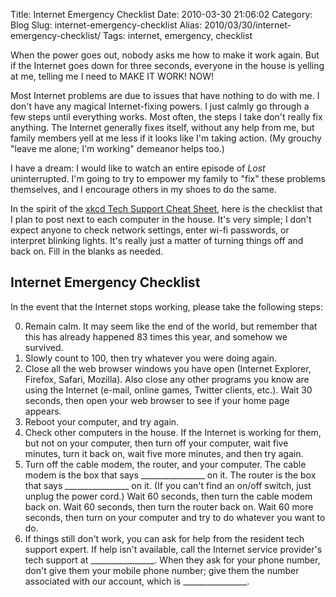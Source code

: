 Title: Internet Emergency Checklist
Date: 2010-03-30 21:06:02
Category: Blog
Slug: internet-emergency-checklist
Alias: 2010/03/30/internet-emergency-checklist/
Tags: internet, emergency, checklist


When the power goes out, nobody asks me how to make it work again. But if the Internet goes down for three seconds, everyone in the house is yelling at me, telling me I need to MAKE IT WORK! NOW!
<!--break-->
Most Internet problems are due to issues that have nothing to do with me. I don't have any magical Internet-fixing powers. I just calmly go through a few steps until everything works. Most often, the steps I take don't really fix anything. The Internet generally fixes itself, without any help from me, but family members yell at me less if it looks like I'm taking action. (My grouchy "leave me alone; I'm working" demeanor helps too.)

I have a dream: I would like to watch an entire episode of *Lost* uninterrupted. I'm going to try to empower my family to "fix" these problems themselves, and I encourage others in my shoes to do the same.

In the spirit of the [xkcd Tech Support Cheat Sheet](http://xkcd.com/627/), here is the checklist that I plan to post next to each computer in the house. It's very simple; I don't expect anyone to check network settings, enter wi-fi passwords, or interpret blinking lights. It's really just a matter of turning things off and back on. Fill in the blanks as needed.

## Internet Emergency Checklist

In the event that the Internet stops working, please take the following steps:

0. Remain calm. It may seem like the end of the world, but remember that this has already happened 83 times this year, and somehow we survived.
0. Slowly count to 100, then try whatever you were doing again.
0. Close all the web browser windows you have open (Internet Explorer, Firefox, Safari, Mozilla). Also close any other programs you know are using the Internet (e-mail, online games, Twitter clients, etc.). Wait 30 seconds, then open your web browser to see if your home page appears.
0. Reboot your computer, and try again.
0. Check other computers in the house. If the Internet is working for them, but not on your computer, then turn off your computer, wait five minutes, turn it back on, wait five more minutes, and then try again.
0. Turn off the cable modem, the router, and your computer. The cable modem is the box that says ________________ on it. The router is the box that says ________________ on it. (If you can't find an on/off switch, just unplug the power cord.) Wait 60 seconds, then turn the cable modem back on. Wait 60 seconds, then turn the router back on. Wait 60 more seconds, then turn on your computer and try to do whatever you want to do.
0. If things still don't work, you can ask for help from the resident tech support expert. If help isn't available, call the Internet service provider's tech support at ________________. When they ask for your phone number, don't give them your mobile phone number; give them the number associated with our account, which is ________________.
